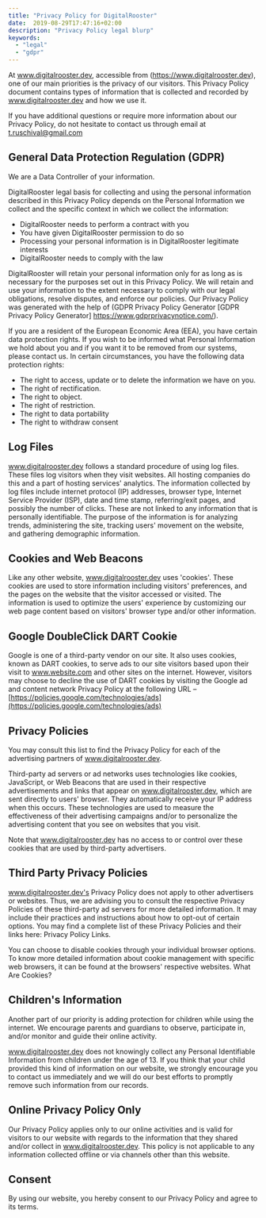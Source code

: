```yaml
---
title: "Privacy Policy for DigitalRooster"
date:  2019-08-29T17:47:16+02:00
description: "Privacy Policy legal blurp"
keywords: 
  - "legal"
  - "gdpr"
---
```


At www.digitalrooster.dev, accessible from (https://www.digitalrooster.dev), one
of our main priorities is the privacy of our visitors. This Privacy Policy
document contains types of information that is collected and recorded by
www.digitalrooster.dev and how we use it.

If you have additional questions or require more information about our Privacy
Policy, do not hesitate to contact us through email at t.ruschival@gmail.com

## General Data Protection Regulation (GDPR)
We are a Data Controller of your information.

DigitalRooster legal basis for collecting and using the personal information
described in this Privacy Policy depends on the Personal Information we collect
and the specific context in which we collect the information:

*  DigitalRooster needs to perform a contract with you 
*  You have given DigitalRooster permission to do so 
*  Processing your personal information is in DigitalRooster legitimate interests 
*  DigitalRooster needs to comply with the law 

  
DigitalRooster will retain your personal information only for as long as is
necessary for the purposes set out in this Privacy Policy. We will retain and
use your information to the extent necessary to comply with our legal
obligations, resolve disputes, and enforce our policies. Our Privacy Policy was
generated with the help of (GDPR Privacy Policy Generator [GDPR Privacy Policy
Generator] https://www.gdprprivacynotice.com/).

If you are a resident of the European Economic Area (EEA), you have certain data
protection rights. If you wish to be informed what Personal Information we hold
about you and if you want it to be removed from our systems, please contact us.
In certain circumstances, you have the following data protection rights:

*  The right to access, update or to delete the information we have on you. 
*  The right of rectification.
*  The right to object. 
*  The right of restriction. 
*  The right to data portability 
*  The right to withdraw consent 


## Log Files

www.digitalrooster.dev follows a standard procedure of using log files. These
files log visitors when they visit websites. All hosting companies do this and a
part of hosting services' analytics. The information collected by log files
include internet protocol (IP) addresses, browser type, Internet Service
Provider (ISP), date and time stamp, referring/exit pages, and possibly the
number of clicks. These are not linked to any information that is personally
identifiable. The purpose of the information is for analyzing trends,
administering the site, tracking users' movement on the website, and gathering
demographic information.

## Cookies and Web Beacons

Like any other website, www.digitalrooster.dev uses 'cookies'. These cookies are
used to store information including visitors' preferences, and the pages on the
website that the visitor accessed or visited. The information is used to
optimize the users' experience by customizing our web page content based on
visitors' browser type and/or other information.

## Google DoubleClick DART Cookie

Google is one of a third-party vendor on our site. It also uses cookies, known
as DART cookies, to serve ads to our site visitors based upon their visit to
www.website.com and other sites on the internet. However, visitors may choose to
decline the use of DART cookies by visiting the Google ad and content network
Privacy Policy at the following URL –
[https://policies.google.com/technologies/ads](https://policies.google.com/technologies/ads)


## Privacy Policies

You may consult this list to find the Privacy Policy for each of the advertising
partners of www.digitalrooster.dev.

Third-party ad servers or ad networks uses technologies like cookies,
JavaScript, or Web Beacons that are used in their respective advertisements and
links that appear on www.digitalrooster.dev, which are sent directly to users'
browser. They automatically receive your IP address when this occurs. These
technologies are used to measure the effectiveness of their advertising
campaigns and/or to personalize the advertising content that you see on websites
that you visit.

Note that www.digitalrooster.dev has no access to or control over these cookies
that are used by third-party advertisers.

## Third Party Privacy Policies

www.digitalrooster.dev's Privacy Policy does not apply to other advertisers or
websites. Thus, we are advising you to consult the respective Privacy Policies
of these third-party ad servers for more detailed information. It may include
their practices and instructions about how to opt-out of certain options. You
may find a complete list of these Privacy Policies and their links here: Privacy
Policy Links.

You can choose to disable cookies through your individual browser options. To
know more detailed information about cookie management with specific web
browsers, it can be found at the browsers' respective websites. What Are
Cookies?

## Children's Information

Another part of our priority is adding protection for children while using the
internet. We encourage parents and guardians to observe, participate in, and/or
monitor and guide their online activity.

www.digitalrooster.dev does not knowingly collect any Personal Identifiable
Information from children under the age of 13. If you think that your child
provided this kind of information on our website, we strongly encourage you to
contact us immediately and we will do our best efforts to promptly remove such
information from our records.

## Online Privacy Policy Only

Our Privacy Policy applies only to our online activities and is valid for
visitors to our website with regards to the information that they shared and/or
collect in www.digitalrooster.dev. This policy is not applicable to any
information collected offline or via channels other than this website.

## Consent

By using our website, you hereby consent to our Privacy Policy and agree to its
terms.

